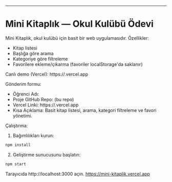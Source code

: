 ---

# Mini Kitaplık — Okul Kulübü Ödevi
Mini Kitaplık, okul kulübü için basit bir web uygulamasıdır. Özellikler:

- Kitap listesi
- Başlığa göre arama
- Kategoriye göre filtreleme
- Favorilere ekleme/çıkarma (favoriler localStorage'da saklanır)

Canlı demo (Vercel): https://<your-vercel-app>.vercel.app

Gönderim formu:

- Öğrenci Adı:
- Proje GitHub Repo: (bu repo)
- Vercel Linki: https://<your-vercel-app>.vercel.app
- Kısa Açıklama: Basit kitap listesi, arama, kategori filtreleme ve favori yönetimi.

Çalıştırma:

1. Bağımlılıkları kurun:

```bash
npm install
```

2. Geliştirme sunucusunu başlatın:

```bash
npm start
```

Tarayıcıda http://localhost:3000 açın.
https://mini-kitaplik.vercel.app

